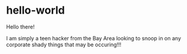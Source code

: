 # hello-world

Hello there!

I am simply a teen hacker from the Bay Area looking to snoop in on any corporate shady things that may be occuring!!!
